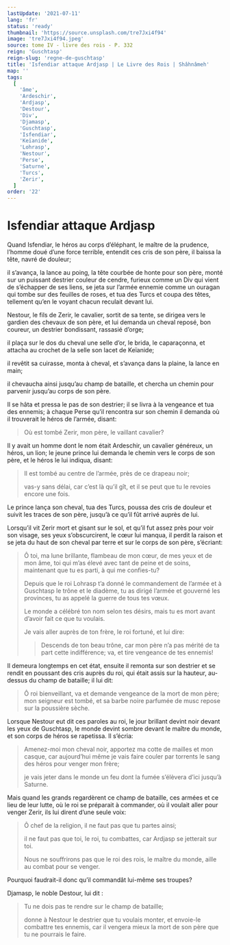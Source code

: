```yaml
---
lastUpdate: '2021-07-11'
lang: 'fr'
status: 'ready'
thumbnail: 'https://source.unsplash.com/tre7Jxi4f94'
image: 'tre7Jxi4f94.jpeg'
source: tome IV - livre des rois - P. 332
reign: 'Guschtasp'
reign-slug: 'regne-de-guschtasp'
title: 'Isfendiar attaque Ardjasp | Le Livre des Rois | Shâhnâmeh'
map: ''
tags:
  [
    'âme',
    'Ardeschir',
    'Ardjasp',
    'Destour',
    'Div',
    'Djamasp',
    'Guschtasp',
    'Isfendiar',
    'Keïanide',
    'Lohrasp',
    'Nestour',
    'Perse',
    'Saturne',
    'Turcs',
    'Zerir',
  ]
order: '22'
---
```


<!-- LTeX: language=fr -->

# Isfendiar attaque Ardjasp

Quand Isfendiar, le héros au corps d’éléphant, le maître de la prudence, l’homme doué d’une force terrible, entendit ces cris de son père, il baissa la tête, navré de douleur;

il s’avança, la lance au poing, la tête courbée de honte pour son père, monté sur un puissant destrier couleur de cendre, furieux comme un Div qui vient de s’échapper de ses liens, se jeta sur l’armée ennemie comme un ouragan qui tombe sur des feuilles de roses, et tua des Turcs et coupa des têtes, tellement qu’en le voyant chacun reculait devant lui.

Nestour, le fils de Zerir, le cavalier, sortit de sa tente, se dirigea vers le gardien des chevaux de son père, et lui demanda un cheval reposé, bon coureur, un destrier bondissant, rassasié d’orge;

il plaça sur le dos du cheval une selle d’or, le brida, le caparaçonna, et attacha au crochet de la selle son lacet de Keïanide;

il revêtit sa cuirasse, monta à cheval, et s’avança dans la plaine, la lance en main;

il chevaucha ainsi jusqu’au champ de bataille, et chercha un chemin pour parvenir jusqu’au corps de son père.

Il se hâta et pressa le pas de son destrier; il se livra à la vengeance et tua des ennemis; à chaque Perse qu’il rencontra sur son chemin il demanda où il trouverait le héros de l’armée, disant:

> Où est tombé Zerir, mon père, le vaillant cavalier?

Il y avait un homme dont le nom était Ardeschir, un cavalier généreux, un héros, un lion; le jeune prince lui demanda le chemin vers le corps de son père, et le héros le lui indiqua, disant:

> Il est tombé au centre de l’armée, près de ce drapeau noir;
>
> vas-y sans délai, car c’est là qu’il gît, et il se peut que tu le revoies encore une fois.

Le prince lança son cheval, tua des Turcs, poussa des cris de douleur et suivit les traces de son père, jusqu’à ce qu’il fût arrivé auprès de lui.

Lorsqu’il vit Zerir mort et gisant sur le sol, et qu’il fut assez près pour voir son visage, ses yeux s’obscurcirent, le cœur lui manqua, il perdit la raison et se jeta du haut de son cheval par terre et sur le corps de son père, s’écriant:

> Ô toi, ma lune brillante, flambeau de mon cœur, de mes yeux et de mon âme, toi qui m’as élevé avec tant de peine et de soins, maintenant que tu es parti, à qui me confies-tu?
>
> Depuis que le roi Lohrasp t’a donné le commandement de l’armée et à Guschtasp le trône et le diadème, tu as dirigé l’armée et gouverné les provinces, tu as appelé la guerre de tous tes vœux.
>
> Le monde a célébré ton nom selon tes désirs, mais tu es mort avant d’avoir fait ce que tu voulais.
>
> Je vais aller auprès de ton frère, le roi fortuné, et lui dire:
>
> > Descends de ton beau trône, car mon père n’a pas mérité de ta part cette indifférence; va, et tire vengeance de tes ennemis!

Il demeura longtemps en cet état, ensuite il remonta sur son destrier et se rendit en poussant des cris auprès du roi, qui était assis sur la hauteur, au-dessus du champ de bataille; il lui dit:

> Ô roi bienveillant, va et demande vengeance de la mort de mon père; mon seigneur est tombé, et sa barbe noire parfumée de musc repose sur la poussière sèche.

Lorsque Nestour eut dit ces paroles au roi, le jour brillant devint noir devant les yeux de Guschtasp, le monde devint sombre devant le maître du monde, et son corps de héros se rapetissa. Il s’écria:

> Amenez-moi mon cheval noir, apportez ma cotte de mailles et mon casque, car aujourd’hui même je vais faire couler par torrents le sang des héros pour venger mon frère;
>
> je vais jeter dans le monde un feu dont la fumée s’élèvera d’ici jusqu’à Saturne.

Mais quand les grands regardèrent ce champ de bataille, ces armées et ce lieu de leur lutte, où le roi se préparait à commander, où il voulait aller pour venger Zerir, ils lui dirent d’une seule voix:

> Ô chef de la religion, il ne faut pas que tu partes ainsi;
>
> il ne faut pas que toi, le roi, tu combattes, car Ardjasp se jetterait sur toi.
>
> Nous ne souffrirons pas que le roi des rois, le maître du monde, aille au combat pour se venger.

Pourquoi faudrait-il donc qu’il commandât lui-même ses troupes?

Djamasp, le noble Destour, lui dit :

> Tu ne dois pas te rendre sur le champ de bataille;
>
> donne à Nestour le destrier que tu voulais monter, et envoie-le combattre tes ennemis, car il vengera mieux la mort de son père que tu ne pourrais le faire.
